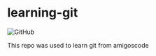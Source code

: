 # learning-git
![GitHub](https://user-images.githubusercontent.com/103492466/163378626-6523fe86-69c3-4327-b755-0c667e5fe0aa.jpg)

This repo was used to learn git from amigoscode

